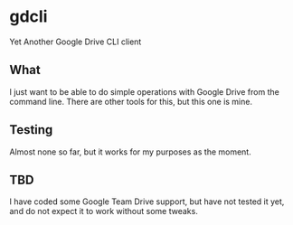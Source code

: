 # gdcli

Yet Another Google Drive CLI client

## What

I just want to be able to do simple operations with Google Drive from
the command line. There are other tools for this, but this one is mine.

## Testing

Almost none so far, but it works for my purposes as the moment.

## TBD

I have coded some Google Team Drive support, but have not tested it yet,
and do not expect it to work without some tweaks.


